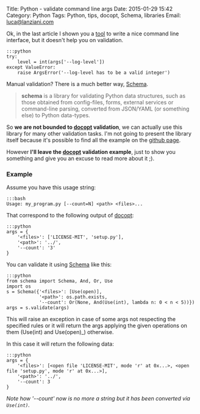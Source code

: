 Title: Python - validate command line args
Date: 2015-01-29 15:42
Category: Python
Tags: Python, tips, docopt, Schema, libraries
Email: luca@lanziani.com

Ok, in the last article I shown you a [tool][1] to write a nice command line interface, but it doesn't help you on validation.

	:::python
	try:
		level = int(args['--log-level'])
	except ValueError:
		raise ArgsError('--log-level has to be a valid integer')

Manual validation? There is a much better way, [Schema][2].

> **schema** is a library for validating Python data structures, such as those obtained from config-files, forms, external services or command-line parsing, converted from JSON/YAML (or something else) to Python data-types.

So **we are not bounded to [docopt][3] validation**, we can actually use this library for many other validation tasks.
I'm not going to present the library itself because it's possible to find all the example on the [github page][2].

However **I'll leave the [docopt][3] validation example**, just to show you something and give you an excuse to read more about it ;).

### Example

Assume you have this usage string:

	:::bash
	Usage: my_program.py [--count=N] <path> <files>...

That correspond to the following output of [docopt][3]:

	:::python
	args = {
		'<files>': ['LICENSE-MIT', 'setup.py'],
		'<path>': '../',
		'--count': '3'
	}

You can validate it using [Schema][2] like this:

	:::python
	from schema import Schema, And, Or, Use
	import os
	s = Schema({'<files>': [Use(open)],
	            '<path>': os.path.exists,
	            '--count': Or(None, And(Use(int), lambda n: 0 < n < 5))})
	args = s.validate(args)

This will raise an exception in case of some args not respecting the specified rules or it will return the args applying the given operations on them (Use(int) and Use(open)_) otherwise.

In this case it will return the following data:

	:::python
	args = {
		'<files>': [<open file 'LICENSE-MIT', mode 'r' at 0x...>, <open file 'setup.py', mode 'r' at 0x...>],
		'<path>': '../',
		'--count': 3
	}

_Note how '--count' now is no more a string but it has been converted via `Use(int)`._

[1]: {filename}/posts/2015/01/python_commandline_interface.md
[2]: https://github.com/keleshev/schema
[3]: http://docopt.org/